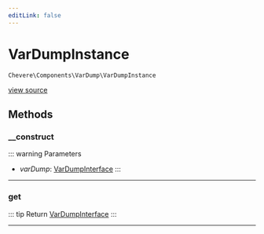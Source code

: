 ```yaml
---
editLink: false
---
```


# VarDumpInstance

`Chevere\Components\VarDump\VarDumpInstance`

[view source](https://github.com/chevere/chevere/blob/main/src/Chevere/Components/VarDump/VarDumpInstance.php)

## Methods

### __construct

::: warning Parameters
- *varDump*: [VarDumpInterface](../../Interfaces/VarDump/VarDumpInterface.md)
:::

---

### get

::: tip Return
[VarDumpInterface](../../Interfaces/VarDump/VarDumpInterface.md)
:::

---
